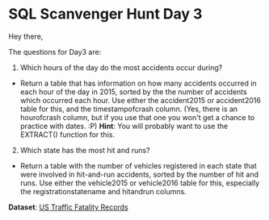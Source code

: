 # SQL Scanvenger Hunt Day 3

Hey there,

The questions for Day3 are:

1) Which hours of the day do the most accidents occur during?

* Return a table that has information on how many accidents occurred in each hour of the day in 2015, sorted by the the number of accidents which occurred each hour. Use either the accident2015 or accident2016 table for this, and the timestampofcrash column. (Yes, there is an hourofcrash column, but if you use that one you won't get a chance to practice with dates. :P)
**Hint**: You will probably want to use the EXTRACT() function for this.

2) Which state has the most hit and runs?

* Return a table with the number of vehicles registered in each state that were involved in hit-and-run accidents, sorted by the number of hit and runs. Use either the vehicle2015 or vehicle2016 table for this, especially the registrationstatename and hitandrun columns.

**Dataset**: [US Traffic Fatality Records](https://www.kaggle.com/usdot/nhtsa-traffic-fatalities)